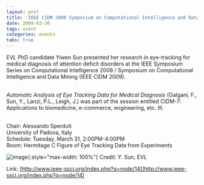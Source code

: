 ```yaml
---
layout: post
title: 'IEEE CIDM 2009 Symposium on Computational Intelligence and Data Mining'
date: 2009-03-30
tags: event
categories: events
tabs: true
---
```


EVL PhD candidate Yiwen Sun presented her research in eye-tracking for medical diagnosis of attention deficit disorders at the IEEE Symposium Series on Computational Intelligence 2009 / Symposium on Computational Intelligence and Data Mining (IEEE CIDM 2009).<br><br>

<em>Automatic Analysis of Eye Tracking Data for Medical Diagnosis</em> (Galgani, F., Sun, Y., Lanzi, P.L., Leigh, J.) was part of the session entitled CIDM-7: Applications to biomedicine, e-commerce, engineering, etc. III.<br><br>

Chair: Alessando Sperduti<br>
University of Padova, Italy<br>
Schedule: Tuesday, March 31, 2:00PM-4:00PM<br>
Room: Hermitage C
Figure of Eye Tracking Data from Experiments

![image](https://www.evl.uic.edu/output/originals/cidm2009_ieee.png-srcw.jpg){:style="max-width: 100%"}
Credit: Y. Sun, EVL


Link: [http://www.ieee-ssci.org/index.php?q=node/14](http://www.ieee-ssci.org/index.php?q=node/14)
